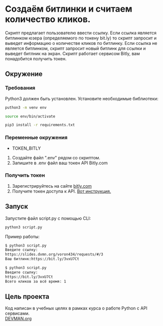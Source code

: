 # Создаём битлинки и считаем количество кликов.
Скрипт предлагает пользователю ввести ссылку. Если ссылка является битлинком юзера (определяемого по токену bit.ly) то скрипт запросит и выведет информацию о количестве кликов по битлинку.
Если ссылка не является битлинком, скрипт запросит новый битлинк для ссылки и выведет битлник на экран. Скрипт работает сервисом Bitly, вам понадобится получить токен.
## Окружение
### Требования
Python3 должен быть установлен. Установите необходимые библиотеки:
```bash
puthon3 -m venv env 
```
```bash
source env/bin/activate
```
```bash
pip3 install -r requirements.txt
```
### Переменные окружения
- TOKEN_BITLY
1. Создайте файл ".env" рядом со скриптом.
2. Запишите в .env файл ваш токен API Bitly.com
### Получить токен
1. Зарегистрируйтесь на сайте [bitly.com](https://bitly.com/a/sign_up)
2. Получите токен доступа к API. [Вот инструкция.](https://support.bitly.com/hc/en-us/articles/230647907-How-do-I-generate-an-OAuth-access-token-for-the-Bitly-API-#:~:text=Log%20in%20to%20your%20Bitly,password%20and%20click%20Generate%20token.)
## Запуск
Запустите файл script.py с помощью CLI:
```bash
python3 script.py
```
Пример работы:  
``` bash
$ python3 script.py
Введите ссылку: 
https://slides.dvmn.org/voron434/requests/#/3
Ваш битлинк:https://bit.ly/3vxU7Ct
```
``` bash
$ python3 script.py
Введите ссылку: 
https://bit.ly/3vxU7Ct
Всего кликов за всё время: 1
```
## Цель проекта
Код написан в учебных целях в рамках курса о работе Python с API сервисами.  
[DEVMAN.org](https://devman.org)